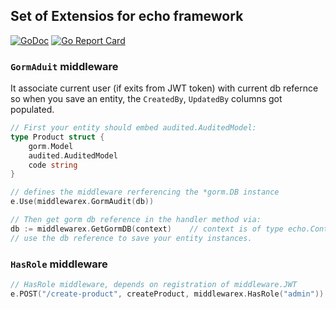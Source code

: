 ## Set of Extensios for echo framework

[![GoDoc](https://godoc.org/github.com/mhewedy/echox?status.svg)](https://godoc.org/github.com/mhewedy/echox)
[![Go Report Card](https://goreportcard.com/badge/github.com/mhewedy/echox)](https://goreportcard.com/report/github.com/mhewedy/echox)

### `GormAduit` middleware
It associate current user (if exits from JWT token) with current db refernce so when you save an entity, the `CreatedBy`, `UpdatedBy` columns got populated.
```go
// First your entity should embed audited.AuditedModel:
type Product struct {
	gorm.Model
	audited.AuditedModel
	code string
}

// defines the middleware rerferencing the *gorm.DB instance
e.Use(middlewarex.GormAudit(db))

// Then get gorm db reference in the handler method via:
db := middlewarex.GetGormDB(context)    // context is of type echo.Context
// use the db reference to save your entity instances.
```

### `HasRole` middleware
```go
// HasRole middleware, depends on registration of middleware.JWT
e.POST("/create-product", createProduct, middlewarex.HasRole("admin"))

```
